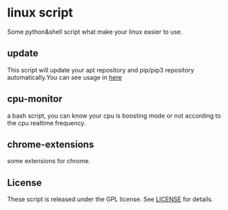 # linux script
Some python&shell script what make your linux easier to use.

## update
This script will update your apt repository and pip/pip3 repository automatically.You can see usage in [here][1]

## cpu-monitor
a bash script, you can know your cpu is boosting mode or not according to the cpu realtime frequency.

## chrome-extensions
some extensions for chrome.

## License
These script is released under the GPL license. See [LICENSE][2] for details.

[1]:https://github.com/JokerShao/linuxscript/blob/master/update/README.md
[2]:https://github.com/JokerShao/linuxscript/blob/master/LICENSE



